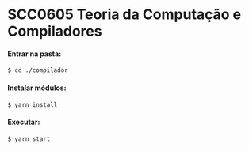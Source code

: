 # SCC0605 Teoria da Computação e Compiladores


#### Entrar na pasta:
`$ cd ./compilador`
#### Instalar módulos:
`$ yarn install`
#### Executar:
`$ yarn start`